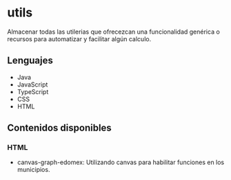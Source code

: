 # utils
Almacenar todas las utilerias que ofrecezcan una funcionalidad genérica o recursos para automatizar y facilitar algún calculo.

## Lenguajes
- Java
- JavaScript
- TypeScript
- CSS
- HTML


## Contenidos disponibles

### HTML
* canvas-graph-edomex: Utilizando canvas para habilitar funciones en los municipios.

